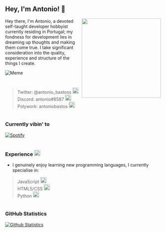 ## Hey, I'm Antonio! 👋
 
<a href="https://api.daily.dev/get?r=Scxipted" target="_blank">
    <img
      width="256"
      align="right"
      src="https://api.daily.dev/devcards/b8632a518c1143cfa11f02c6062804de.png?r=008"
    />
</a>
 
Hey there, I'm Antonio, a devoted self-taught developer hobbyist currently residing in Portugal; my fondness for development lies in dreaming up thoughts and making them come true. I take significant consideration into the quality, experience and structure of the things I create. 

<img src='https://random-memer.herokuapp.com/' title="Meme">

#

> Twitter: @antonio_bastoss <img height="20" width="20" src="https://emoji.gg/assets/emoji/9463_twitter_squircle_icon.png" />                   
> Discord: antonio#8587 <img height="20" width="20" src="https://emoji.gg/assets/emoji/2232_Cowboy132.gif" />                  
> Polywork: antoniobastos  <img height="20" width="20" src="https://photos.angel.co/startups/i/7453176-7fc8803bec974ee66050c137970c8de8-medium_jpg.jpg?buster=1590678376" />     
#
 
### Currently vibin' to <img height="15" width="15" src="https://emoji.gg/assets/emoji/SpotifyLogo.png" /> 
 
[![Spotify](https://scxipted.vercel.app/api/spotify)](https://open.spotify.com/user/scxipted)
 
#
 
### Experience <img height="20" width="20" src="https://emoji.gg/assets/emoji/1169_ablobwobwork.gif" />
 
- I genuinely enjoy learning new programming languages, I currently specialise in:                                                                                               
 
> JavaScript <img height="20" width="20" src="https://cdn.jsdelivr.net/npm/simple-icons@v4/icons/javascript.svg" />                  
> HTML5/CSS <img height="20" width="20" src="https://cdn.jsdelivr.net/npm/simple-icons@v4/icons/html5.svg" />                    
> Python <img height="20" width="20" src="https://cdn.jsdelivr.net/npm/simple-icons@v4/icons/python.svg" />                    

#
### GitHub Statistics

[![Github Statistics](https://github-readme-stats.vercel.app/api?username=Scxipted)](https://github.com/Scxipted)
